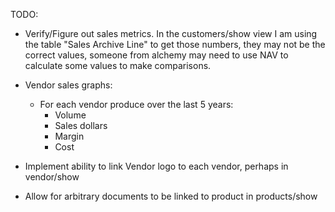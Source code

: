 TODO:
- Verify/Figure out sales metrics. In the customers/show view I am using
  the table "Sales Archive Line" to get those numbers, they may not be the
  correct values, someone from alchemy may need to use NAV to calculate
  some values to make comparisons.

- Vendor sales graphs:
	* For each vendor produce over the last 5 years:
		- Volume
		- Sales dollars
		- Margin
		- Cost

- Implement ability to link Vendor logo to each vendor, perhaps in
  vendor/show

- Allow for arbitrary documents to be linked to product in products/show
